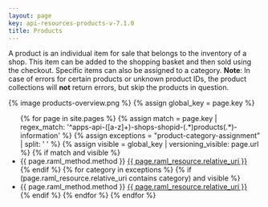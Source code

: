 ```yaml
---
layout: page
key: api-resources-products-v-7.1.0
title: Products
---
```


A product is an individual item for sale that belongs to the inventory of a shop.
This item can be added to the shopping basket and then sold using the checkout.
Specific items can also be assigned to a category.
**Note**: In case of errors for certain products or unknown product IDs, the product collections will **not** return errors, but skip the products in question.

{% image products-overview.png %}
{% assign global_key = page.key %}

<ul id="resource-list">
  {% for page in site.pages %}
    {% assign match = page.key | regex_match: '^apps-api-([a-z]+)-shops-shopid-(.*)products(.*)-information' %}
    {% assign exceptions = "product-category-assignment" | split: ' ' %}
    {% assign visible = global_key | versioning_visible: page.url %}
    {% if match and visible %}
      <li class="resource-entry">
        <span class="http-method http-method-{{ page.raml_method.method | downcase }}">{{ page.raml_method.method }}</span>
        <a href="{{ page.url | prepend: site.baseurl }}">{{ page.raml_resource.relative_uri }}</a>
      </li>
    {% endif %}
    {% for category in exceptions %}
      {% if (page.raml_resource.relative_uri contains category) and visible %}
        <li class="resource-entry">
          <span class="http-method http-method-{{ page.raml_method.method | downcase }}">{{ page.raml_method.method }}</span>
          <a href="{{ page.url | prepend: site.baseurl }}">{{ page.raml_resource.relative_uri }}</a>
        </li>
      {% endif %}
    {% endfor %}
  {% endfor %}
</ul>
